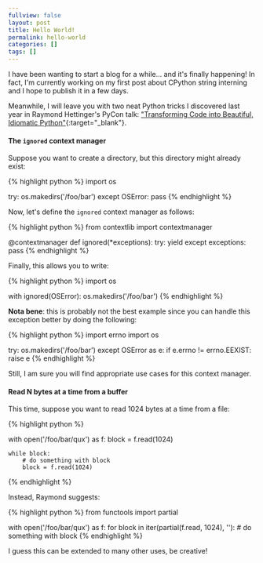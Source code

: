 ```yaml
---
fullview: false
layout: post
title: Hello World!
permalink: hello-world
categories: []
tags: []
---
```


I have been wanting to start a blog for a while... and it's finally happening! In fact, I'm currently working on my first post about CPython string interning and I hope to publish it in a few days.

Meanwhile, I will leave you with two neat Python tricks I discovered last year in Raymond Hettinger's PyCon talk: ["Transforming Code into Beautiful, Idiomatic Python"](https://www.youtube.com/watch?v=OSGv2VnC0go){:target="_blank"}.

<!--more-->

#### The `ignored` context manager

Suppose you want to create a directory, but this directory might already exist:

{% highlight python %}
import os

try:
    os.makedirs('/foo/bar')
except OSError:
    pass
{% endhighlight %}

Now, let's define the `ignored` context manager as follows:

{% highlight python %}
from contextlib import contextmanager

@contextmanager
def ignored(*exceptions):
    try:
        yield
    except exceptions:
        pass
{% endhighlight %}

Finally, this allows you to write:

{% highlight python %}
import os

with ignored(OSError):
    os.makedirs('/foo/bar')
{% endhighlight %}

__Nota bene__: this is probably not the best example since you can handle this exception better by doing the following:

{% highlight python %}
import errno
import os

try:
    os.makedirs('/foo/bar')
except OSError as e:
    if e.errno != errno.EEXIST:
        raise e
{% endhighlight %}

Still, I am sure you will find appropriate use cases for this context manager.

#### Read N bytes at a time from a buffer

This time, suppose you want to read 1024 bytes at a time from a file:

{% highlight python %}

with open('/foo/bar/qux') as f:
    block = f.read(1024)
    
    while block:
        # do something with block
        block = f.read(1024)
{% endhighlight %}

Instead, Raymond suggests:

{% highlight python %}
from functools import partial

with open('/foo/bar/qux') as f:
    for block in iter(partial(f.read, 1024), ''):
        # do something with block
{% endhighlight %}

I guess this can be extended to many other uses, be creative!
